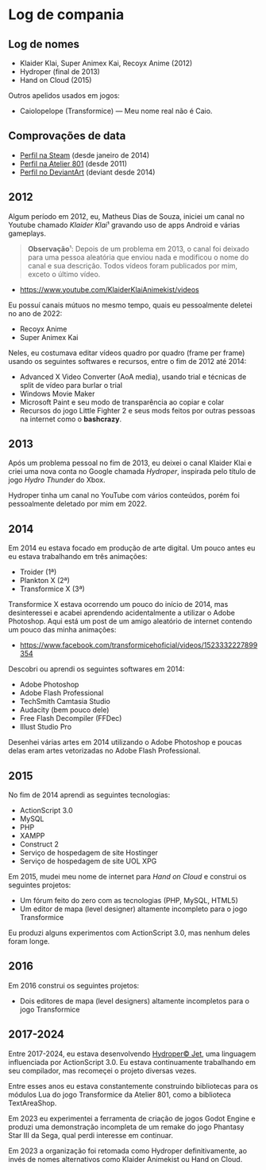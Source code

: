 # Log de compania

## Log de nomes

* Klaider Klai, Super Animex Kai, Recoyx Anime (2012)
* Hydroper (final de 2013)
* Hand on Cloud (2015)

Outros apelidos usados em jogos:

* Caiolopelope (Transformice) — Meu nome real não é Caio.

## Comprovações de data

* [Perfil na Steam](https://steamcommunity.com/id/hydroper/badges/1) (desde janeiro de 2014)
* [Perfil na Atelier 801](atelier801.com/profile?pr=Caiolopelope%230000) (desde 2011)
* [Perfil no DeviantArt](https://www.deviantart.com/hydroper/about) (deviant desde 2014)

## 2012

Algum período em 2012, eu, Matheus Dias de Souza, iniciei um canal no Youtube chamado *Klaider Klai*¹ gravando uso de apps Android e várias gameplays.

> **Observação**¹: Depois de um problema em 2013, o canal foi deixado para uma pessoa aleatória que enviou nada e modificou o nome do canal e sua descrição.
> Todos vídeos foram publicados por mim, exceto o último vídeo.

* https://www.youtube.com/KlaiderKlaiAnimekist/videos

Eu possuí canais mútuos no mesmo tempo, quais eu pessoalmente deletei no ano de 2022:

* Recoyx Anime
* Super Animex Kai

Neles, eu costumava editar vídeos quadro por quadro (frame per frame) usando os seguintes softwares e recursos, entre o fim de 2012 até 2014:

* Advanced X Video Converter (AoA media), usando trial e técnicas de split de vídeo para burlar o trial
* Windows Movie Maker
* Microsoft Paint e seu modo de transparência ao copiar e colar
* Recursos do jogo Little Fighter 2 e seus mods feitos por outras pessoas na internet como o **bashcrazy**.

## 2013

Após um problema pessoal no fim de 2013, eu deixei o canal Klaider Klai e criei uma nova conta no Google chamada *Hydroper*, inspirada
pelo título de jogo *Hydro Thunder* do Xbox.

Hydroper tinha um canal no YouTube com vários conteúdos, porém foi pessoalmente deletado por mim em 2022.

## 2014

Em 2014 eu estava focado em produção de arte digital. Um pouco antes eu eu estava trabalhando em três animações:

* Troider (1ª)
* Plankton X (2ª)
* Transformice X (3ª)

Transformice X estava ocorrendo um pouco do início de 2014, mas desinteressei e acabei aprendendo acidentalmente a utilizar o Adobe Photoshop. Aqui está um post de um amigo aleatório de internet contendo um pouco das minha animações:

* https://www.facebook.com/transformicehoficial/videos/1523332227899354

Descobri ou aprendi os seguintes softwares em 2014:

* Adobe Photoshop
* Adobe Flash Professional
* TechSmith Camtasia Studio
* Audacity (bem pouco dele)
* Free Flash Decompiler (FFDec)
* Illust Studio Pro

Desenhei várias artes em 2014 utilizando o Adobe Photoshop e poucas delas eram artes vetorizadas no Adobe Flash Professional.

## 2015

No fim de 2014 aprendi as seguintes tecnologias:

* ActionScript 3.0
* MySQL
* PHP
* XAMPP
* Construct 2
* Serviço de hospedagem de site Hostinger
* Serviço de hospedagem de site UOL XPG

Em 2015, mudei meu nome de internet para *Hand on Cloud* e construi os seguintes projetos:

* Um fórum feito do zero com as tecnologias (PHP, MySQL, HTML5)
* Um editor de mapa (level designer) altamente incompleto para o jogo Transformice

Eu produzi alguns experimentos com ActionScript 3.0, mas nenhum deles foram longe.

## 2016

Em 2016 construi os seguintes projetos:

* Dois editores de mapa (level designers) altamente incompletos para o jogo Transformice

## 2017-2024

Entre 2017-2024, eu estava desenvolvendo [Hydroper© Jet](https://github.com/hydroper-jet), uma linguagem influenciada por ActionScript 3.0.
Eu estava continuamente trabalhando em seu compilador, mas recomeçei o projeto diversas vezes.

Entre esses anos eu estava constantemente construindo bibliotecas para os módulos Lua do jogo Transformice da Atelier 801, como a biblioteca TextAreaShop.

Em 2023 eu experimentei a ferramenta de criação de jogos Godot Engine e produzi uma demonstração incompleta de um remake do jogo Phantasy Star III da Sega, qual perdi interesse em continuar.

Em 2023 a organização foi retomada como Hydroper definitivamente, ao invés de nomes alternativos como Klaider Animekist ou Hand on Cloud.
